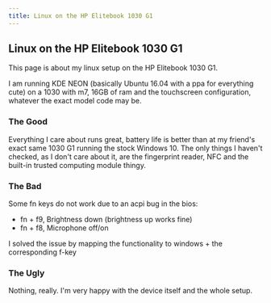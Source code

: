 ```yaml
---
title: Linux on the HP Elitebook 1030 G1
---
```


## Linux on the HP Elitebook 1030 G1

This page is about my linux setup on the HP Elitebook 1030 G1.

I am running KDE NEON (basically Ubuntu 16.04 with a ppa for everything cute)
on a 1030 with m7, 16GB of ram and the touchscreen configuration, whatever the
exact model code may be.

### The Good

Everything I care about runs great, battery life is better than at my friend's
exact same 1030 G1 running the stock Windows 10.  The only things I haven't
checked, as I don't care about it, are the fingerprint reader, NFC and the
built-in trusted computing module thingy.

### The Bad

Some fn keys do not work due to an acpi bug in the bios:

 - fn + f9, Brightness down (brightness up works fine)
 - fn + f8, Microphone off/on

I solved the issue by mapping the functionality to windows + the corresponding
f-key

### The Ugly

Nothing, really. I'm very happy with the device itself and the whole setup.
